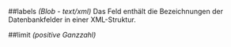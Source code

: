 ##labels
*(Blob - text/xml)*
Das Feld enthält die Bezeichnungen der Datenbankfelder in einer XML-Struktur.


##limit
*(positive Ganzzahl)*
